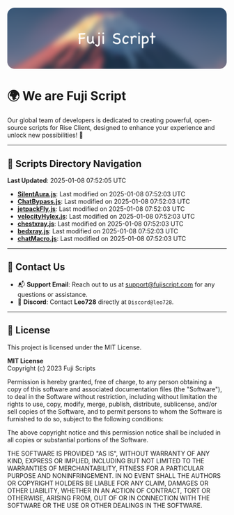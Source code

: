 ![Banner](.github/b.webp)

# 🌍 **We are Fuji Script**

Our global team of developers is dedicated to creating powerful, open-source scripts for Rise Client, designed to enhance your experience and unlock new possibilities! 🌟

---
<!-- SCRIPTS_NAVIGATION_START -->
## 📂 **Scripts Directory Navigation**

**Last Updated**: 2025-01-08 07:52:05 UTC

- **[SilentAura.js](scripts/SilentAura.js)**: Last modified on 2025-01-08 07:52:03 UTC
- **[ChatBypass.js](scripts/ChatBypass.js)**: Last modified on 2025-01-08 07:52:03 UTC
- **[jetpackFly.js](scripts/jetpackFly.js)**: Last modified on 2025-01-08 07:52:03 UTC
- **[velocityHylex.js](scripts/velocityHylex.js)**: Last modified on 2025-01-08 07:52:03 UTC
- **[chestxray.js](scripts/chestxray.js)**: Last modified on 2025-01-08 07:52:03 UTC
- **[bedxray.js](scripts/bedxray.js)**: Last modified on 2025-01-08 07:52:03 UTC
- **[chatMacro.js](scripts/chatMacro.js)**: Last modified on 2025-01-08 07:52:03 UTC

<!-- SCRIPTS_NAVIGATION_END -->

---

## 💬 **Contact Us**  
- 📬 **Support Email**: Reach out to us at [support@fujiscript.com](mailto:support@fujiscript.com) for any questions or assistance.  
- 💬 **Discord**: Contact **Leo728** directly at `Discord@leo728`.

---

## 📜 **License**

This project is licensed under the MIT License.  

**MIT License**  
Copyright (c) 2023 Fuji Scripts  

Permission is hereby granted, free of charge, to any person obtaining a copy of this software and associated documentation files (the "Software"), to deal in the Software without restriction, including without limitation the rights to use, copy, modify, merge, publish, distribute, sublicense, and/or sell copies of the Software, and to permit persons to whom the Software is furnished to do so, subject to the following conditions:  

The above copyright notice and this permission notice shall be included in all copies or substantial portions of the Software.  

THE SOFTWARE IS PROVIDED "AS IS", WITHOUT WARRANTY OF ANY KIND, EXPRESS OR IMPLIED, INCLUDING BUT NOT LIMITED TO THE WARRANTIES OF MERCHANTABILITY, FITNESS FOR A PARTICULAR PURPOSE AND NONINFRINGEMENT. IN NO EVENT SHALL THE AUTHORS OR COPYRIGHT HOLDERS BE LIABLE FOR ANY CLAIM, DAMAGES OR OTHER LIABILITY, WHETHER IN AN ACTION OF CONTRACT, TORT OR OTHERWISE, ARISING FROM, OUT OF OR IN CONNECTION WITH THE SOFTWARE OR THE USE OR OTHER DEALINGS IN THE SOFTWARE.  

